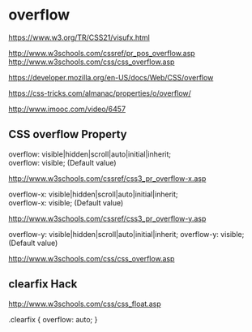 # overflow  



https://www.w3.org/TR/CSS21/visufx.html



http://www.w3schools.com/cssref/pr_pos_overflow.asp  
http://www.w3schools.com/css/css_overflow.asp  


https://developer.mozilla.org/en-US/docs/Web/CSS/overflow



https://css-tricks.com/almanac/properties/o/overflow/



http://www.imooc.com/video/6457



## CSS overflow Property  


overflow: visible|hidden|scroll|auto|initial|inherit;  
overflow: visible; (Default value)


http://www.w3schools.com/cssref/css3_pr_overflow-x.asp  


overflow-x: visible|hidden|scroll|auto|initial|inherit;  
overflow-x: visible; (Default value)

http://www.w3schools.com/cssref/css3_pr_overflow-y.asp  


overflow-y: visible|hidden|scroll|auto|initial|inherit;
overflow-y: visible; (Default value)



http://www.w3schools.com/css/css_overflow.asp









## clearfix Hack  

http://www.w3schools.com/css/css_float.asp

.clearfix {
    overflow: auto;
}









